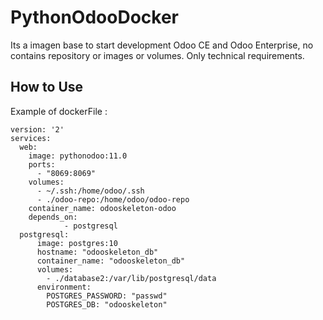 # PythonOdooDocker
Its a imagen base to start development Odoo CE and Odoo Enterprise, no contains repository or images or volumes. Only technical requirements.

## How to Use
Example of dockerFile :

```
version: '2'
services:
  web:
    image: pythonodoo:11.0
    ports:
      - "8069:8069"
    volumes:
      - ~/.ssh:/home/odoo/.ssh
      - ./odoo-repo:/home/odoo/odoo-repo
    container_name: odooskeleton-odoo
    depends_on:
            - postgresql
  postgresql:
      image: postgres:10
      hostname: "odooskeleton_db"
      container_name: "odooskeleton_db"
      volumes:
        - ./database2:/var/lib/postgresql/data
      environment:
        POSTGRES_PASSWORD: "passwd"
        POSTGRES_DB: "odooskeleton"

```
